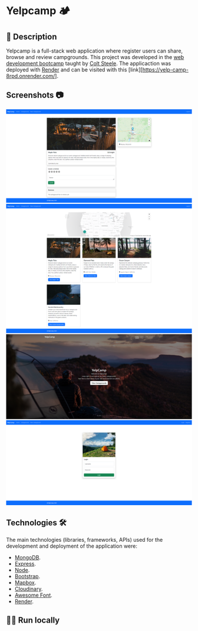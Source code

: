 



# Yelpcamp 🏕

## 📖 Description

 Yelpcamp is a full-stack web application where register users can share, browse and review campgrounds. This project was developed in the [web development bootcamp](https://www.udemy.com/course/the-web-developer-bootcamp/) taught by [Colt Steele](https://github.com/Colt). The applicaction was deployed with [Render](https://render.com/) and can be visited with this [link][https://yelp-camp-8rpd.onrender.com/].

## Screenshots 📷

![Home Page](/screenshots/1.png)
![Login view](/screenshots/2.png)
![Camgground index](/screenshots/3.png)
![Campground show page](/screenshots/4.png)



## Technologies 🛠️

The main technologies (libraries, frameworks, APIs) used for the development and deployment of the application were:

- [MongoDB](https://www.mongodb.com/).
- [Express](https://expressjs.com/).
- [Node](https://nodejs.org/).
- [Bootstrap](https://getbootstrap.com/).
- [Mapbox](https://www.mapbox.com/).
- [Cloudinary](https://cloudinary.com/).
- [Awesome Font](https://fontawesome.com/).
- [Render](https://render.com/).


## :running_man: Run locally
